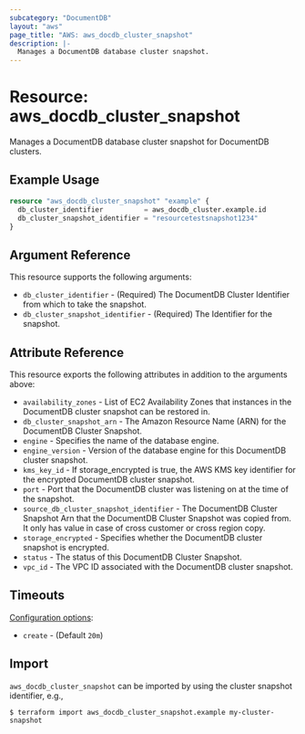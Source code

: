 ```yaml
---
subcategory: "DocumentDB"
layout: "aws"
page_title: "AWS: aws_docdb_cluster_snapshot"
description: |-
  Manages a DocumentDB database cluster snapshot.
---
```


# Resource: aws_docdb_cluster_snapshot

Manages a DocumentDB database cluster snapshot for DocumentDB clusters.

## Example Usage

```terraform
resource "aws_docdb_cluster_snapshot" "example" {
  db_cluster_identifier          = aws_docdb_cluster.example.id
  db_cluster_snapshot_identifier = "resourcetestsnapshot1234"
}
```

## Argument Reference

This resource supports the following arguments:

* `db_cluster_identifier` - (Required) The DocumentDB Cluster Identifier from which to take the snapshot.
* `db_cluster_snapshot_identifier` - (Required) The Identifier for the snapshot.

## Attribute Reference

This resource exports the following attributes in addition to the arguments above:

* `availability_zones` - List of EC2 Availability Zones that instances in the DocumentDB cluster snapshot can be restored in.
* `db_cluster_snapshot_arn` - The Amazon Resource Name (ARN) for the DocumentDB Cluster Snapshot.
* `engine` - Specifies the name of the database engine.
* `engine_version` - Version of the database engine for this DocumentDB cluster snapshot.
* `kms_key_id` - If storage_encrypted is true, the AWS KMS key identifier for the encrypted DocumentDB cluster snapshot.
* `port` - Port that the DocumentDB cluster was listening on at the time of the snapshot.
* `source_db_cluster_snapshot_identifier` - The DocumentDB Cluster Snapshot Arn that the DocumentDB Cluster Snapshot was copied from. It only has value in case of cross customer or cross region copy.
* `storage_encrypted` - Specifies whether the DocumentDB cluster snapshot is encrypted.
* `status` - The status of this DocumentDB Cluster Snapshot.
* `vpc_id` - The VPC ID associated with the DocumentDB cluster snapshot.

## Timeouts

[Configuration options](https://developer.hashicorp.com/terraform/language/resources/syntax#operation-timeouts):

* `create` - (Default `20m`)

## Import

`aws_docdb_cluster_snapshot` can be imported by using the cluster snapshot identifier, e.g.,

```
$ terraform import aws_docdb_cluster_snapshot.example my-cluster-snapshot
```
